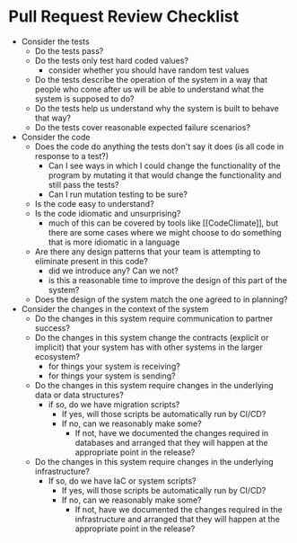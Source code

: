 # Pull Request Review Checklist

- Consider the tests
	- Do the tests pass?
	- Do the tests only test hard coded values?
		- consider whether you should have random test values
	- Do the tests describe the operation of the system in a way that people who come after us will be able to understand what the system is supposed to do?
	- Do the tests help us understand why the system is built to behave that way?
	- Do the tests cover reasonable expected failure scenarios?
- Consider the code
	- Does the code do anything the tests don't say it does (is all code in response to a test?)
		- Can I see ways in which I could change the functionality of the program by mutating it that would change the functionality and still pass the tests?
		- Can I run mutation testing to be sure?
	- Is the code easy to understand?
	- Is the code idiomatic and unsurprising?
		- much of this can be covered by tools like [[CodeClimate]], but there are some cases where we might choose to do something that is more idiomatic in a language
	- Are there any design patterns that your team is attempting to eliminate present in this code?
		- did we introduce any? Can we not?
		- is this a reasonable time to improve the design of this part of the system?
	- Does the design of the system match the one agreed to in planning?
- Consider the changes in the context of the system
	- Do the changes in this system require communication to partner success?
	- Do the changes in this system change the contracts (explicit or implicit) that your system has with other systems in the larger ecosystem?
		- for things your system is receiving?
		- for things your system is sending?
	- Do the changes in this system require changes in the underlying data or data structures?
		- if so, do we have migration scripts?
			- If yes, will those scripts be automatically run by CI/CD?
			- If no, can we reasonably make some?
				- If not, have we documented the changes required in databases and arranged that they will happen at the appropriate point in the release?
	- Do the changes in this system require changes in the underlying infrastructure?
		- If so, do we have IaC or system scripts?
			- If yes, will those scripts be automatically run by CI/CD?
			- If no, can we reasonably make some?
				- If not, have we documented the changes required in the infrastructure and arranged that they will happen at the appropriate point in the release?
